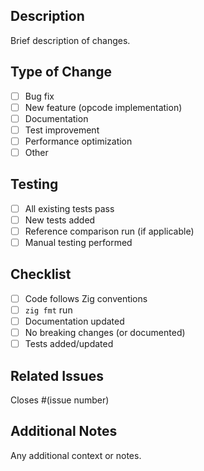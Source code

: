 ## Description
Brief description of changes.

## Type of Change
- [ ] Bug fix
- [ ] New feature (opcode implementation)
- [ ] Documentation
- [ ] Test improvement
- [ ] Performance optimization
- [ ] Other

## Testing
- [ ] All existing tests pass
- [ ] New tests added
- [ ] Reference comparison run (if applicable)
- [ ] Manual testing performed

## Checklist
- [ ] Code follows Zig conventions
- [ ] `zig fmt` run
- [ ] Documentation updated
- [ ] No breaking changes (or documented)
- [ ] Tests added/updated

## Related Issues
Closes #(issue number)

## Additional Notes
Any additional context or notes.
